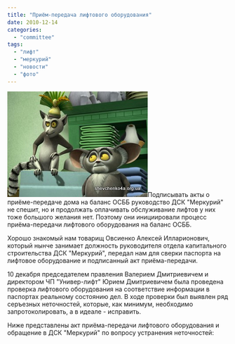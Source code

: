 ```yaml
---
title: "Приём-передача лифтового оборудования"
date: 2010-12-14
categories: 
  - "committee"
tags: 
  - "лифт"
  - "меркурий"
  - "новости"
  - "фото"
---
```


![Паспорта на лифтовое оборудование](/wp-content/uploads/2010/12/Lift-Passport.jpg "Паспорта на лифтовое оборудование")Подписывать акты о приёме-передаче дома на баланс ОСББ руководство ДСК "Меркурий" не спешит, но и продолжать оплачивать обслуживание лифтов у них тоже большого желания нет. Поэтому они инициировали процесс приёма-передачи лифтового оборудования на баланс ОСББ.

Хорошо знакомый нам товарищ Овсиенко Алексей Илларионович, который нынче занимает должность руководителя отдела капитального строительства ДСК "Меркурий", передал нам для сверки паспорта на лифтовое оборудование и подписанный акт приёма-передачи.

10 декабря председателем правления Валерием Дмитриевичем и директором ЧП "Универ-лифт" Юрием Дмитриевичем была проведена проверка лифтового оборудования на соответствие информации в паспортах реальному состоянию дел. В ходе проверки был выявлен ряд серъезных неточностей, которые, как минимум, <!--more-->необходимо запротоколировать, а в идеале - исправить.

Ниже представлены акт приёма-передачи лифтового оборудования и обращение в ДСК "Меркурий" по вопросу устранения неточностей:

<script type="text/javascript">$(document).ready(function() { $("#containerElevatorActs").pwi({ username: 'shevchenko4a.brovary.org', mode: 'album', album: 'ElevatorActs', thumbSize: 144, showAlbumDescription: false, showPhotoDate: false }) });</script>
